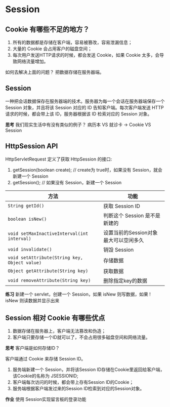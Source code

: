 # Session

## Cookie 有哪些不足的地方？
1. 所有的数据都是存储在客户端，容易被篡改，容易泄漏信息；
2. 大量的 Cookie 会占用客户的磁盘空间；
3. 每次用户发送HTTP请求的时候，都会发送 Cookie，如果 Cookie 太多，会导致网络流量增加。

如何去解决上面的问题？    把数据存储在服务器端。

## Session
一种把会话数据保存在服务器端的技术。服务器为每一个会话在服务器端保存一个 Session 对象，并且将该 Session 对应的 ID 告知客户端。每次客户端发送 HTTP 请求的时候，都会带上该 ID，服务器根据该 ID 检索对应的 Session 对象。

**思考** 我们现实生活中有没有类似的例子？  病历本 VS 就诊卡  ->  Cookie VS Session

## HttpSession API
HttpServletRequest 定义了获取 HttpSession 的接口:
1. getSession(boolean create);  // create为 true时，如果没有 Session，就会新建一个 Session
2. getSession(); // 如果没有 Session，新建一个 Session

方法|功能
--|--
`String getId()`|获取 Session ID
`boolean isNew()`|判断这个 Session 是不是新建的
`void setMaxInactiveInterval(int interval)`|设置当前的Session对象最大可以空闲多久
`void invalidate()`|销毁 Session
`void setAttribute(String key, Object value)`|存储数据
`Object getAttribute(String key)`|获取数据
`void removeAttribute(String key)`|删除指定key的数据

**练习** 新建一个 servlet，创建一个 Session，如果 isNew 则写数据，如果 ! isNew 则读数据并显示出来

## Session 相对 Cookie 有哪些优点
1. 数据存储在服务器上，客户端无法篡改和伪造；
2. 客户端只要存储一个ID就可以了，不会占用很多磁盘空间和网络流量。

**思考** 客户端是如何存储ID？

客户端通过 Cookie 来存储 Session ID。
1. 服务端新建一个 Session，并将该Session ID存储在Cookie里返回给客户端，该Cookie的名称为 JSESSIONID;
2. 客户端每次访问的时候，都会带上存有Session ID的Cookie；
3. 服务端根据客户端发过来的Session ID检索到对应的Session对象。



**作业** 使用 Session实现留言板的登录功能


<!--stackedit_data:
eyJoaXN0b3J5IjpbMTcxNzY1MDM2OSwxODkwNzA0NDY3LC04OD
Y5Nzg3NTNdfQ==
-->